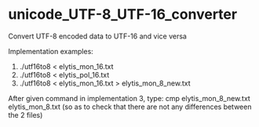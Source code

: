 # unicode_UTF-8_UTF-16_converter
Convert UTF-8 encoded data to UTF-16 and vice versa 

Implementation examples:
1) ./utf16to8 < elytis_mon_16.txt
2) ./utf16to8 < elytis_pol_16.txt
3) ./utf16to8 < elytis_mon_16.txt > elytis_mon_8_new.txt 

After given command in implementation 3, type:
 cmp elytis_mon_8_new.txt elytis_mon_8.txt (so as to check that there are not any differences between the 2 files)
